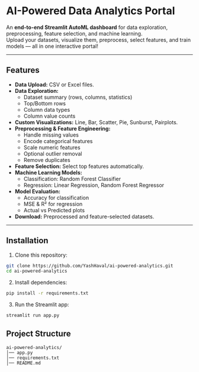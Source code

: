 # AI-Powered Data Analytics Portal

An **end-to-end Streamlit AutoML dashboard** for data exploration, preprocessing, feature selection, and machine learning.  
Upload your datasets, visualize them, preprocess, select features, and train models — all in one interactive portal!

---

## Features

- **Data Upload:** CSV or Excel files.
- **Data Exploration:**
  - Dataset summary (rows, columns, statistics)
  - Top/Bottom rows
  - Column data types
  - Column value counts
- **Custom Visualizations:** Line, Bar, Scatter, Pie, Sunburst, Pairplots.
- **Preprocessing & Feature Engineering:**
  - Handle missing values
  - Encode categorical features
  - Scale numeric features
  - Optional outlier removal
  - Remove duplicates
- **Feature Selection:** Select top features automatically.
- **Machine Learning Models:**
  - Classification: Random Forest Classifier
  - Regression: Linear Regression, Random Forest Regressor
- **Model Evaluation:**
  - Accuracy for classification
  - MSE & R² for regression
  - Actual vs Predicted plots
- **Download:** Preprocessed and feature-selected datasets.

---

## Installation

1. Clone this repository:

```bash
git clone https://github.com/YashHaval/ai-powered-analytics.git
cd ai-powered-analytics
```

2. Install dependencies:

```bash
pip install -r requirements.txt
```

3. Run the Streamlit app:

```bash
streamlit run app.py
```

## Project Structure

```
ai-powered-analytics/
│── app.py
│── requirements.txt
│── README.md
```
